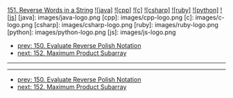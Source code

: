 [151. Reverse Words in a String](https://leetcode.com/problems/reverse-words-in-a-string/)
[![java]](https://github.com/leetcode-study-group/leetcode-java-solutions/blob/master/151-reverse-words-in-a-string.md)
[![cpp]](https://github.com/leetcode-study-group/leetcode-cpp-solutions/blob/master/151-reverse-words-in-a-string.md)
[![c]](https://github.com/leetcode-study-group/leetcode-c-solutions/blob/master/151-reverse-words-in-a-string.md)
[![csharp]](https://github.com/leetcode-study-group/leetcode-csharp-solutions/blob/master/151-reverse-words-in-a-string.md)
[![ruby]](https://github.com/leetcode-study-group/leetcode-ruby-solutions/blob/master/151-reverse-words-in-a-string.md)
[![python]](https://github.com/leetcode-study-group/leetcode-python-solutions/blob/master/151-reverse-words-in-a-string.md)
[![js]](https://github.com/leetcode-study-group/leetcode-js-solutions/blob/master/151-reverse-words-in-a-string.md)
[java]: images/java-logo.png
[cpp]: images/cpp-logo.png
[c]: images/c-logo.png
[csharp]: images/csharp-logo.png
[ruby]: images/ruby-logo.png
[python]: images/python-logo.png
[js]: images/js-logo.png

- [prev: 150. Evaluate Reverse Polish Notation](150-evaluate-reverse-polish-notation.md)
- [next: 152. Maximum Product Subarray](152-maximum-product-subarray.md)

---


---

- [prev: 150. Evaluate Reverse Polish Notation](150-evaluate-reverse-polish-notation.md)
- [next: 152. Maximum Product Subarray](152-maximum-product-subarray.md)
